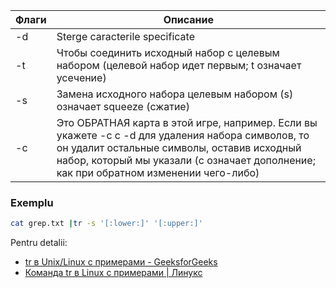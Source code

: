 | Флаги | Описание                                                                                                                                                                                                                                 |
| ----- | ---------------------------------------------------------------------------------------------------------------------------------------------------------------------------------------------------------------------------------------- |
| -d    | Sterge caracterile specificate                                                                                                                                                                                                           |
| -t    | Чтобы соединить исходный набор с целевым набором (целевой набор идет первым; t означает усечение)                                                                                                                                        |
| -s    | Замена исходного набора целевым набором (s) означает squeeze (сжатие)                                                                                                                                                                    |
| -с    | Это ОБРАТНАЯ карта в этой игре, например. Если вы укажете -c с -d для удаления набора символов, то он удалит остальные символы, оставив исходный набор, который мы указали (c означает дополнение; как при обратном изменении чего-либо) |

### Exemplu 
```bash
cat grep.txt |tr -s '[:lower:]' '[:upper:]'
```

Pentru detalii:
- [tr в Unix/Linux с примерами - GeeksforGeeks](https://www.geeksforgeeks.org/tr-command-in-unix-linux-with-examples/)
- [Команда tr в Linux с примерами | Линукс](https://linuxize.com/post/linux-tr-command/)

